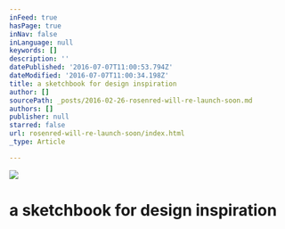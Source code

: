```yaml
---
inFeed: true
hasPage: true
inNav: false
inLanguage: null
keywords: []
description: ''
datePublished: '2016-07-07T11:00:53.794Z'
dateModified: '2016-07-07T11:00:34.198Z'
title: a sketchbook for design inspiration
author: []
sourcePath: _posts/2016-02-26-rosenred-will-re-launch-soon.md
authors: []
publisher: null
starred: false
url: rosenred-will-re-launch-soon/index.html
_type: Article

---
```

![](https://the-grid-user-content.s3-us-west-2.amazonaws.com/03b6bbb1-ca6e-4ad6-9c3c-3db0e605b370.jpg)

# a sketchbook for design inspiration